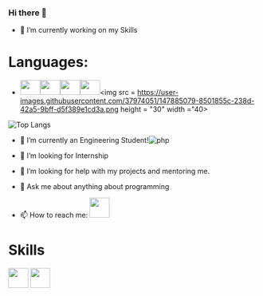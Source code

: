 ### Hi there 👋

- 🔭 I’m currently working on my Skills

 # Languages:
- <img src=https://user-images.githubusercontent.com/37974051/147884736-dc894b01-fcbd-4d19-94dc-125b45632fed.png height = "30" width="40"><img src=https://user-images.githubusercontent.com/37974051/147884827-418270e8-1183-4f17-afcb-923352e5e1b5.png height = "30" width="40"><img src = https://user-images.githubusercontent.com/37974051/147884966-4d597469-374b-41e0-900d-e987f3302582.png height = "30" width="40"><img src = https://user-images.githubusercontent.com/37974051/147885037-3f4029cb-f282-45d7-83d7-195ecc92568a.png height = "30" width="40"><img src = https://user-images.githubusercontent.com/37974051/147885079-8501855c-238d-42a5-9bff-d5f389e1cd3a.png height = "30" width ="40>



![Top Langs](https://github-readme-stats.vercel.app/api/top-langs/?username=Chittadeep&theme=tokyonight)


- 🌱 I’m currently an Engineering Student!![php](https://user-images.githubusercontent.com/37974051/147885079-8501855c-238d-42a5-9bff-d5f389e1cd3a.png)


- 👯 I’m looking for Internship

- 🤔 I’m looking for help with my projects and mentoring me.


- 💬 Ask me about anything about programming


- 📫 How to reach me: <a href="https://www.linkedin.com/in/chittadeep-biswas/"><img src="https://user-images.githubusercontent.com/37974051/122538022-c6b3f200-d043-11eb-9f37-a0ba2f66826d.png" height = 40></a>


# Skills

<a href="https://auth.geeksforgeeks.org/user/mailchittadeep"><img src="https://user-images.githubusercontent.com/37974051/122600454-69449300-d08d-11eb-8ed9-4699cf6fc251.png" height = 40></a>
<a href="https://www.hackerrank.com/mailchittadeep?hr_r=1"><img src="https://user-images.githubusercontent.com/37974051/122600620-add02e80-d08d-11eb-84d5-7c55a793ab81.png" height = 40></a>
